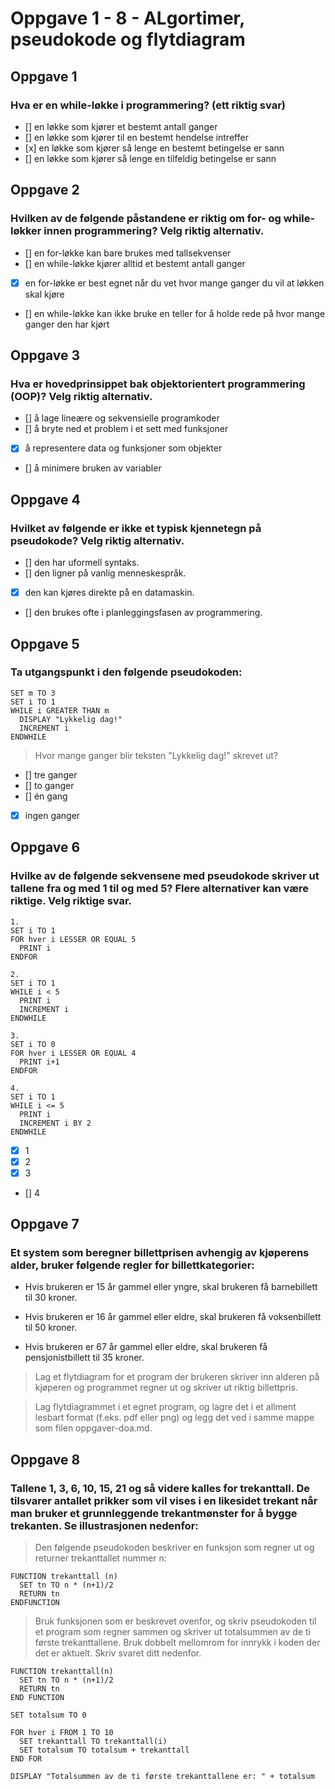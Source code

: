 # Oppgave 1 - 8 - ALgortimer, pseudokode og flytdiagram

## Oppgave 1
### Hva er en while-løkke i programmering? (ett riktig svar)

- [] en løkke som kjører et bestemt antall ganger
- [] en løkke som kjører til en bestemt hendelse intreffer
- [x] en løkke som kjører så lenge en bestemt betingelse er sann
- [] en løkke som kjører så lenge en tilfeldig betingelse er sann

## Oppgave 2
### Hvilken av de følgende påstandene er riktig om for- og while-løkker innen programmering? Velg riktig alternativ.

- [] en for-løkke kan bare brukes med tallsekvenser
- [] en while-løkke kjører alltid et bestemt antall ganger
- [x] en for-løkke er best egnet når du vet hvor mange ganger du vil at løkken skal kjøre
- [] en while-løkke kan ikke bruke en teller for å holde rede på hvor mange ganger den har kjørt



## Oppgave 3
### Hva er hovedprinsippet bak objektorientert programmering (OOP)? Velg riktig alternativ.

- [] å lage lineære og sekvensielle programkoder
- [] å bryte ned et problem i et sett med funksjoner
- [x] å representere data og funksjoner som objekter
- [] å minimere bruken av variabler


## Oppgave 4
### Hvilket av følgende er ikke et typisk kjennetegn på pseudokode? Velg riktig alternativ.

- [] den har uformell syntaks.
- [] den ligner på vanlig menneskespråk.
- [x] den kan kjøres direkte på en datamaskin.
- [] den brukes ofte i planleggingsfasen av programmering.


## Oppgave 5

### Ta utgangspunkt i den følgende pseudokoden:

```psuedo
SET m TO 3
SET i TO 1
WHILE i GREATER THAN m
  DISPLAY "Lykkelig dag!"
  INCREMENT i
ENDWHILE
```

> Hvor mange ganger blir teksten "Lykkelig dag!" skrevet ut?

- [] tre ganger
- [] to ganger
- [] én gang
- [x] ingen ganger


## Oppgave 6

### Hvilke av de følgende sekvensene med pseudokode skriver ut tallene fra og med 1 til og med 5? Flere alternativer kan være riktige. Velg riktige svar.

```psuedo
1.
SET i TO 1
FOR hver i LESSER OR EQUAL 5
  PRINT i
ENDFOR

2.
SET i TO 1
WHILE i < 5
  PRINT i
  INCREMENT i 
ENDWHILE

3.
SET i TO 0
FOR hver i LESSER OR EQUAL 4
  PRINT i+1
ENDFOR

4.
SET i TO 1
WHILE i <= 5
  PRINT i
  INCREMENT i BY 2
ENDWHILE
```

- [x] 1
- [x] 2
- [x] 3
- [] 4



## Oppgave 7

### Et system som beregner billettprisen avhengig av kjøperens alder, bruker følgende regler for billettkategorier:

- Hvis brukeren er 15 år gammel eller yngre, skal brukeren få barnebillett til 30 kroner.

- Hvis brukeren er 16 år gammel eller eldre, skal brukeren få voksenbillett til 50 kroner.

- Hvis brukeren er 67 år gammel eller eldre, skal brukeren få pensjonistbillett til 35 kroner.

> Lag et flytdiagram for et program der brukeren skriver inn alderen på kjøperen og programmet regner ut og skriver ut riktig billettpris.

> Lag flytdiagrammet i et egnet program, og lagre det i et allment lesbart format (f.eks. pdf eller png) og legg det ved i samme mappe som filen oppgaver-doa.md.



## Oppgave 8

### Tallene 1, 3, 6, 10, 15, 21 og så videre kalles for trekanttall. De tilsvarer antallet prikker som vil vises i en likesidet trekant når man bruker et grunnleggende trekantmønster for å bygge trekanten. Se illustrasjonen nedenfor:

> Den følgende pseudokoden beskriver en funksjon som regner ut og returner trekanttallet nummer n:

```psuedo
FUNCTION trekanttall (n)
  SET tn TO n * (n+1)/2
  RETURN tn
ENDFUNCTION
```

> Bruk funksjonen som er beskrevet ovenfor, og skriv pseudokoden til et program som regner sammen og skriver ut totalsummen av de ti første trekanttallene. Bruk dobbelt mellomrom for innrykk i koden der det er aktuelt. Skriv svaret ditt nedenfor.

```psuedo
FUNCTION trekanttall(n)
  SET tn TO n * (n+1)/2
  RETURN tn
END FUNCTION

SET totalsum TO 0

FOR hver i FROM 1 TO 10
  SET trekanttall TO trekanttall(i)
  SET totalsum TO totalsum + trekanttall
END FOR

DISPLAY "Totalsummen av de ti første trekanttallene er: " + totalsum
```


